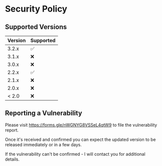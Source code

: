 # Security Policy

## Supported Versions

| Version | Supported          |
| ------- | ------------------ |
| 3.2.x   | :white_check_mark: |
| 3.1.x   | :x:                |
| 3.0.x   | :x:                |
| 2.2.x   | :white_check_mark: |
| 2.1.x   | :x:                |
| 2.0.x   | :x:                |
| < 2.0   | :x:                |

## Reporting a Vulnerability

Please visit https://forms.gle/nWGNYG8VSSeL4qtW9 to file the vulnerability report.

Once it's received and confirmed you can expect the updated version to be released immediately or in a few days.

If the vulnerability can't be confirmed - I will contact you for additional details.
